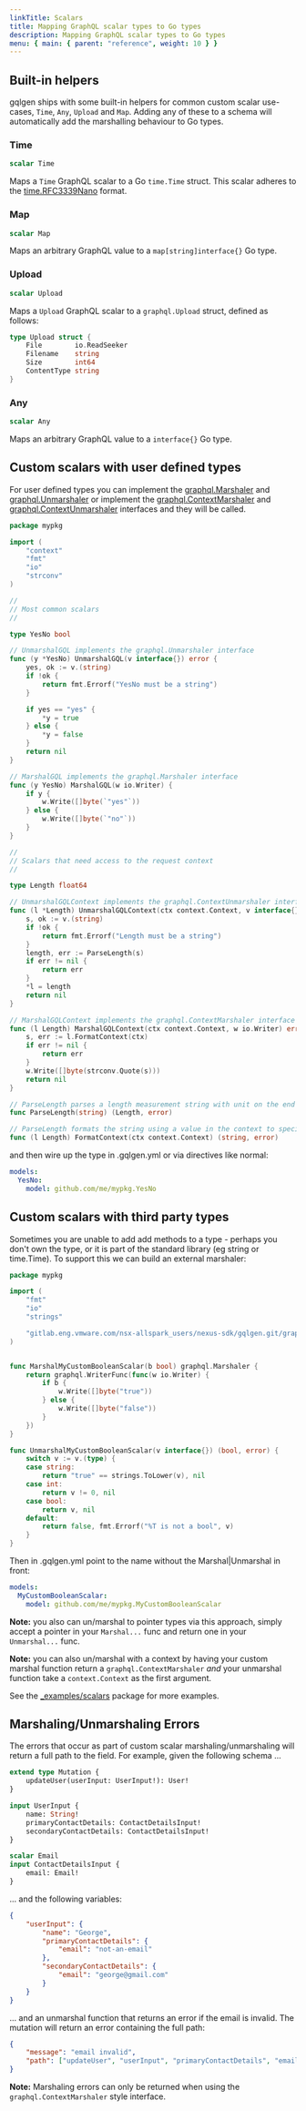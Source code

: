 ```yaml
---
linkTitle: Scalars
title: Mapping GraphQL scalar types to Go types
description: Mapping GraphQL scalar types to Go types
menu: { main: { parent: "reference", weight: 10 } }
---
```


## Built-in helpers

gqlgen ships with some built-in helpers for common custom scalar use-cases, `Time`, `Any`, `Upload` and `Map`. Adding any of these to a schema will automatically add the marshalling behaviour to Go types.

### Time

```graphql
scalar Time
```

Maps a `Time` GraphQL scalar to a Go `time.Time` struct. This scalar adheres to the [time.RFC3339Nano](https://pkg.go.dev/time#pkg-constants) format.

### Map

```graphql
scalar Map
```

Maps an arbitrary GraphQL value to a `map[string]interface{}` Go type.

### Upload

```graphql
scalar Upload
```

Maps a `Upload` GraphQL scalar to a `graphql.Upload` struct, defined as follows:

```go
type Upload struct {
	File        io.ReadSeeker
	Filename    string
	Size        int64
	ContentType string
}
```

### Any

```graphql
scalar Any
```

Maps an arbitrary GraphQL value to a `interface{}` Go type.

## Custom scalars with user defined types

For user defined types you can implement the [graphql.Marshaler](https://pkg.go.dev/gitlab.eng.vmware.com/nsx-allspark_users/nexus-sdk/gqlgen.git/graphql#Marshaler) and [graphql.Unmarshaler](https://pkg.go.dev/gitlab.eng.vmware.com/nsx-allspark_users/nexus-sdk/gqlgen.git/graphql#Unmarshaler) or implement the [graphql.ContextMarshaler](https://pkg.go.dev/gitlab.eng.vmware.com/nsx-allspark_users/nexus-sdk/gqlgen.git/graphql#ContextMarshaler) and [graphql.ContextUnmarshaler](https://pkg.go.dev/gitlab.eng.vmware.com/nsx-allspark_users/nexus-sdk/gqlgen.git/graphql#ContextUnmarshaler) interfaces and they will be called.

```go
package mypkg

import (
	"context"
	"fmt"
	"io"
	"strconv"
)

//
// Most common scalars
//

type YesNo bool

// UnmarshalGQL implements the graphql.Unmarshaler interface
func (y *YesNo) UnmarshalGQL(v interface{}) error {
	yes, ok := v.(string)
	if !ok {
		return fmt.Errorf("YesNo must be a string")
	}

	if yes == "yes" {
		*y = true
	} else {
		*y = false
	}
	return nil
}

// MarshalGQL implements the graphql.Marshaler interface
func (y YesNo) MarshalGQL(w io.Writer) {
	if y {
		w.Write([]byte(`"yes"`))
	} else {
		w.Write([]byte(`"no"`))
	}
}

//
// Scalars that need access to the request context
//

type Length float64

// UnmarshalGQLContext implements the graphql.ContextUnmarshaler interface
func (l *Length) UnmarshalGQLContext(ctx context.Context, v interface{}) error {
	s, ok := v.(string)
	if !ok {
		return fmt.Errorf("Length must be a string")
	}
	length, err := ParseLength(s)
	if err != nil {
		return err
	}
	*l = length
	return nil
}

// MarshalGQLContext implements the graphql.ContextMarshaler interface
func (l Length) MarshalGQLContext(ctx context.Context, w io.Writer) error {
	s, err := l.FormatContext(ctx)
	if err != nil {
		return err
	}
	w.Write([]byte(strconv.Quote(s)))
	return nil
}

// ParseLength parses a length measurement string with unit on the end (eg: "12.45in")
func ParseLength(string) (Length, error)

// ParseLength formats the string using a value in the context to specify format
func (l Length) FormatContext(ctx context.Context) (string, error)
```

and then wire up the type in .gqlgen.yml or via directives like normal:

```yaml
models:
  YesNo:
    model: github.com/me/mypkg.YesNo
```

## Custom scalars with third party types

Sometimes you are unable to add add methods to a type - perhaps you don't own the type, or it is part of the standard
library (eg string or time.Time). To support this we can build an external marshaler:

```go
package mypkg

import (
	"fmt"
	"io"
	"strings"

	"gitlab.eng.vmware.com/nsx-allspark_users/nexus-sdk/gqlgen.git/graphql"
)


func MarshalMyCustomBooleanScalar(b bool) graphql.Marshaler {
	return graphql.WriterFunc(func(w io.Writer) {
		if b {
			w.Write([]byte("true"))
		} else {
			w.Write([]byte("false"))
		}
	})
}

func UnmarshalMyCustomBooleanScalar(v interface{}) (bool, error) {
	switch v := v.(type) {
	case string:
		return "true" == strings.ToLower(v), nil
	case int:
		return v != 0, nil
	case bool:
		return v, nil
	default:
		return false, fmt.Errorf("%T is not a bool", v)
	}
}
```

Then in .gqlgen.yml point to the name without the Marshal|Unmarshal in front:

```yaml
models:
  MyCustomBooleanScalar:
    model: github.com/me/mypkg.MyCustomBooleanScalar
```

**Note:** you also can un/marshal to pointer types via this approach, simply accept a pointer in your
`Marshal...` func and return one in your `Unmarshal...` func.

**Note:** you can also un/marshal with a context by having your custom marshal function return a
`graphql.ContextMarshaler` _and_ your unmarshal function take a `context.Context` as the first argument.

See the [\_examples/scalars](https://gitlab.eng.vmware.com/nsx-allspark_users/nexus-sdk/gqlgen.git/tree/master/_examples/scalars) package for more examples.

## Marshaling/Unmarshaling Errors

The errors that occur as part of custom scalar marshaling/unmarshaling will return a full path to the field.
For example, given the following schema ...

```graphql
extend type Mutation {
	updateUser(userInput: UserInput!): User!
}

input UserInput {
	name: String!
	primaryContactDetails: ContactDetailsInput!
	secondaryContactDetails: ContactDetailsInput!
}

scalar Email
input ContactDetailsInput {
	email: Email!
}
```

... and the following variables:

```json
{
	"userInput": {
		"name": "George",
		"primaryContactDetails": {
			"email": "not-an-email"
		},
		"secondaryContactDetails": {
			"email": "george@gmail.com"
		}
	}
}
```

... and an unmarshal function that returns an error if the email is invalid. The mutation will return an error containing the full path:

```json
{
	"message": "email invalid",
	"path": ["updateUser", "userInput", "primaryContactDetails", "email"]
}
```

**Note:** Marshaling errors can only be returned when using the `graphql.ContextMarshaler` style interface.
